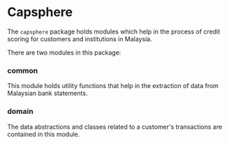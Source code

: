 # Capsphere

The `capsphere` package holds modules which help in the process of credit scoring for customers and institutions in Malaysia.

There are two modules in this package:

### common 

This module holds utility functions that help in the extraction of data from Malaysian bank statements.

### domain

The data abstractions and classes related to a customer's transactions are contained in this module.


